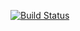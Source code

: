 [![Build Status][travis-img]][travis-url]

[travis-url]: https://travis-ci.org/jessaustin/koa-signed-url
[travis-img]: https://travis-ci.org/jessaustin/koa-signed-url.svg?branch=master
